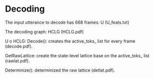 # Decoding

The input utterance to decode has 668 frames: U (U_feats.txt)

The decoding graph: HCLG (HCLG.pdf)

U o HCLG: 
 Decode(): creates the active_toks_ list for every frame (decode.pdf).
 
 GetRawLattice: create the state-level lattice base on the active_toks_ list (rawlat.pdf).
 
 Determinize(): determinized the raw lattice (detlat.pdf).

